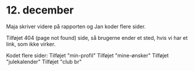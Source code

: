 # 12. december

Maja skriver videre på rapporten og Jan koder flere sider.


Tilføjet 404 (page not found) side, så brugerne ender et sted, hvis vi har et link, som ikke virker.

Kodet flere sider:
Tilføjet "min-profil"
Tilføjet "mine-ønsker"
Tilføjet "julekalender"
Tilføjet "club br"
